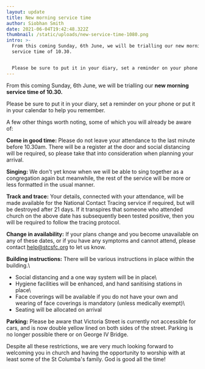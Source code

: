 ```yaml
---
layout: update
title: New morning service time
author: Siobhan Smith
date: 2021-06-04T19:42:48.322Z
thumbnail: /static/uploads/new-service-time-1080.png
intro: >-
  From this coming Sunday, 6th June, we will be trialling our new morning
  service time of 10.30.


  Please be sure to put it in your diary, set a reminder on your phone or put it in your calendar to help you remember.
---
```

From this coming Sunday, 6th June, we will be trialling our **new morning service time of 10.30.**

Please be sure to put it in your diary, set a reminder on your phone or put it in your calendar to help you remember. 

A few other things worth noting, some of which you will already be aware of: 

**Come in good time:** Please do not leave your attendance to the last minute before 10.30am. There will be a register at the door and social distancing will be required, so please take that into consideration when planning your arrival.

**Singing:** We don't yet know when we will be able to sing together as a congregation again but meanwhile, the rest of the service will be more or less formatted in the usual manner.

**Track and trace:** Your details, connected with your attendance, will be made available for the National Contact Tracing service if required, but will be destroyed after 21 days. If it transpires that someone who attended church on the above date has subsequently been tested positive, then you will be required to follow the tracing protocol. 

**Change in availability:** If your plans change and you become unavailable on any of these dates, or if you have any symptoms and cannot attend, please contact [help@stcsfc.org](mailto:help@stcsfc.org) to let us know.

**Building instructions:** There will be various instructions in place within the building.\
- Social distancing and a one way system will be in place\
- Hygiene facilities will be enhanced, and hand sanitising stations in place\
- Face coverings will be available if you do not have your own and wearing of face coverings is mandatory (unless medically exempt)\
- Seating will be allocated on arrival

**Parking:** Please be aware that Victoria Street is currently not accessible for cars, and is now double yellow lined on both sides of the street. Parking is no longer possible there or on George IV Bridge.

Despite all these restrictions, we are very much looking forward to welcoming you in church and having the opportunity to worship with at least some of the St Columba's family. God is good all the time!